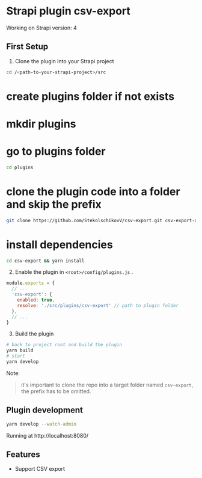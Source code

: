 # Strapi plugin csv-export

Working on Strapi version: 4

## First Setup

1. Clone the plugin into your Strapi project

```bash
cd /<path-to-your-strapi-project>/src
```

# create plugins folder if not exists
# mkdir plugins

# go to plugins folder

```bash
cd plugins
```

# clone the plugin code into a folder and skip the prefix

```bash
git clone https://github.com/StekolschikovV/csv-export.git csv-export-all-v && cd csv-export-all-v && mv v4 ../csv-export && cd ../ && rm -fr csv-export-all-v
```

# install dependencies
```bash
cd csv-export && yarn install
```

2. Enable the plugin in `<root>/config/plugins.js` .

```javascript
module.exports = {
  // ...
  'csv-export': {
    enabled: true,
    resolve: './src/plugins/csv-export' // path to plugin folder
  },
  // ...
}
```

3. Build the plugin

```bash
# back to project root and build the plugin
yarn build
# start
yarn develop
```

Note:
> it's important to clone the repo into a target folder named `csv-export`, the prefix has to be omitted.

## Plugin development

```bash
yarn develop --watch-admin
```
Running at http://localhost:8080/

## Features

- Support CSV export 


